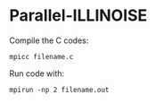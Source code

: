 # Parallel-ILLINOISE

Compile the C codes:
```
mpicc filename.c
```

Run code with:
```
mpirun -np 2 filename.out
```
